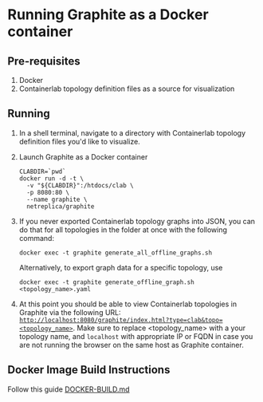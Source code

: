 # Running Graphite as a Docker container

## Pre-requisites

1. Docker
2. Containerlab topology definition files as a source for visualization

## Running

1. In a shell terminal, navigate to a directory with Containerlab topology definition files you'd like to visualize.

2. Launch Graphite as a Docker container

    ```Shell
    CLABDIR=`pwd`
    docker run -d -t \
      -v "${CLABDIR}":/htdocs/clab \
      -p 8080:80 \
      --name graphite \
      netreplica/graphite
    ```

3. If you never exported Containerlab topology graphs into JSON, you can do that for all topologies in the folder at once with the following command:

    ```Shell
    docker exec -t graphite generate_all_offline_graphs.sh
    ```

    Alternatively, to export graph data for a specific topology, use
  
    ```Shell
    docker exec -t graphite generate_offline_graph.sh <topology_name>.yaml
    ```

4. At this point you should be able to view Containerlab topologies in Graphite via the following URL: [`http://localhost:8080/graphite/index.html?type=clab&topo=<topology_name>`](http://localhost:8080/graphite/index.html?type=clab&topo=<topology_name>). Make sure to replace <topology_name> with a your topology name, and `localhost` with appropriate IP or FQDN in case you are not running the browser on the same host as Graphite container.

## Docker Image Build Instructions

Follow this guide [DOCKER-BUILD.md](DOCKER-BUILD.md)
